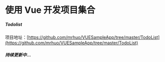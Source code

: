 # 使用 Vue 开发项目集合

##### Todolist
项目地址：[https://github.com/mrhuo/VUESampleApp/tree/master/TodoList](https://github.com/mrhuo/VUESampleApp/tree/master/TodoList)

##### 持续更新中...